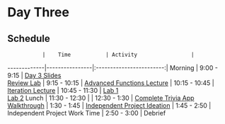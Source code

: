# Day Three

## Schedule
 	           |	Time           | Activity                 |
-------------|----------------|:------------------------:|
 Morning	   |  9:00 - 9:15   | [Day 3 Slides]()<br>[Review Lab]()
       	     |  9:15 - 10:15  | [Advanced Functions Lecture](https://github.com/upperlinecode/intro-to-swift/blob/master/day-3/advanced-functions-lecture.md)
       	     |  10:15 - 10:45 | [Iteration Lecture](https://github.com/upperlinecode/intro-to-swift/blob/master/day-3/iterations-lecture.md)
       	     |  10:45 - 11:30 | [Lab 1]()<br>[Lab 2]()
 Lunch       |  11:30 - 12:30 |
       	     |  12:30 - 1:30  | [Complete Trivia App Walkthrough](https://github.com/upperlinecode/intro-to-swift/blob/master/day-3/trivia-app-continued.md)
       	     |  1:30 - 1:45   | [Independent Project Ideation]()
       	     |  1:45 - 2:50   | Independent Project Work Time
       	     |  2:50 - 3:00   | Debrief
